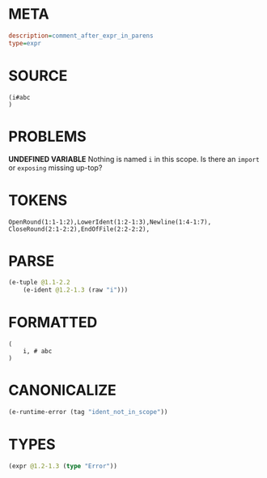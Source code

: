 # META
~~~ini
description=comment_after_expr_in_parens
type=expr
~~~
# SOURCE
~~~roc
(i#abc
)
~~~
# PROBLEMS
**UNDEFINED VARIABLE**
Nothing is named `i` in this scope.
Is there an `import` or `exposing` missing up-top?

# TOKENS
~~~zig
OpenRound(1:1-1:2),LowerIdent(1:2-1:3),Newline(1:4-1:7),
CloseRound(2:1-2:2),EndOfFile(2:2-2:2),
~~~
# PARSE
~~~clojure
(e-tuple @1.1-2.2
	(e-ident @1.2-1.3 (raw "i")))
~~~
# FORMATTED
~~~roc
(
	i, # abc
)
~~~
# CANONICALIZE
~~~clojure
(e-runtime-error (tag "ident_not_in_scope"))
~~~
# TYPES
~~~clojure
(expr @1.2-1.3 (type "Error"))
~~~
